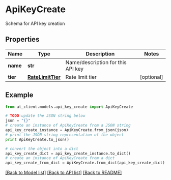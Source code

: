 # ApiKeyCreate

Schema for API key creation

## Properties
Name | Type | Description | Notes
------------ | ------------- | ------------- | -------------
**name** | **str** | Name/description for this API key | 
**tier** | [**RateLimitTier**](RateLimitTier.md) | Rate limit tier | [optional] 

## Example

```python
from at_client.models.api_key_create import ApiKeyCreate

# TODO update the JSON string below
json = "{}"
# create an instance of ApiKeyCreate from a JSON string
api_key_create_instance = ApiKeyCreate.from_json(json)
# print the JSON string representation of the object
print ApiKeyCreate.to_json()

# convert the object into a dict
api_key_create_dict = api_key_create_instance.to_dict()
# create an instance of ApiKeyCreate from a dict
api_key_create_from_dict = ApiKeyCreate.from_dict(api_key_create_dict)
```
[[Back to Model list]](../README.md#documentation-for-models) [[Back to API list]](../README.md#documentation-for-api-endpoints) [[Back to README]](../README.md)


